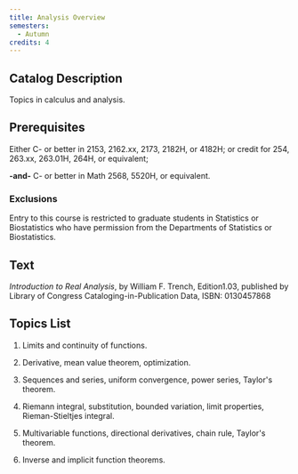 ```yaml
---
title: Analysis Overview
semesters:
  - Autumn
credits: 4
---
```


## Catalog Description

Topics in calculus and analysis.

## Prerequisites

Either C- or better in 2153, 2162.xx, 2173, 2182H, or 4182H; or credit
for 254, 263.xx, 263.01H, 264H, or equivalent;

**-and-** C- or better in Math 2568, 5520H, or equivalent.

### Exclusions

Entry to this course is restricted to graduate students in Statistics
or Biostatistics who have permission from the Departments of
Statistics or Biostatistics.

## Text

*Introduction to Real Analysis*, by William F. Trench,
Edition1.03, published by Library of Congress Cataloging-in-Publication
Data, ISBN: 0130457868

## Topics List

1.  Limits and continuity of functions.

2.  Derivative, mean value theorem, optimization.

3.  Sequences and series, uniform convergence, power series, Taylor\'s
    theorem.

4.  Riemann integral, substitution, bounded variation, limit properties,
    Rieman-Stieltjes integral.

5.  Multivariable functions, directional derivatives, chain rule,
    Taylor\'s theorem.

6.  Inverse and implicit function theorems.
